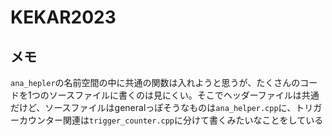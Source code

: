 # KEKAR2023

## メモ
`ana_hepler`の名前空間の中に共通の関数は入れようと思うが、たくさんのコードを1つのソースファイルに書くのは見にくい。そこでヘッダーファイルは共通だけど、ソースファイルはgeneralっぽそうなものは`ana_helper.cpp`に、トリガーカウンター関連は`trigger_counter.cpp`に分けて書くみたいなことをしている
